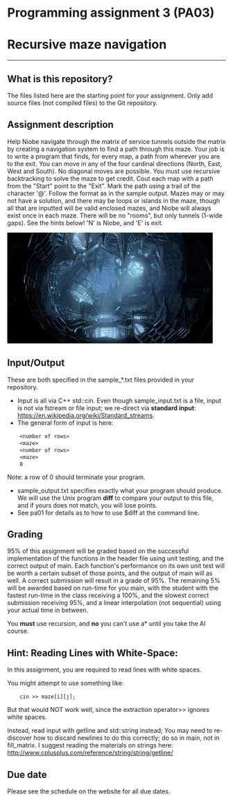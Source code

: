 Programming assignment 3 (PA03)
==============================

# Recursive maze navigation

---

## What is this repository?
The files listed here are the starting point for your assignment.
Only add source files (not compiled files) to the Git repository.

## Assignment description
Help Niobe navigate through the matrix of service tunnels outside the matrix by creating a navigation system to find a path through this maze.
Your job is to write a program that finds, for every map, a path from wherever you are to the exit.
You can move in any of the four cardinal directions (North, East, West and South).
No diagonal moves are possible.
You must use recursive backtracking to solve the maze to get credit.
Cout each map with a path from the "Start" point to the "Exit".
Mark the path using a trail of the character '@'.
Follow the format as in the sample output.
Mazes may or may not have a solution, and there may be loops or islands in the maze, though all that are inputted will be valid enclosed mazes, and Niobe will always exist once in each maze.
There will be no "rooms", but only tunnels (1-wide gaps).
See the hints below! 'N' is Niobe, and 'E' is exit.

![maze](maze.png)

## Input/Output
These are both specified in the sample_*.txt files provided in your repository.

* Input is all via C++ std::cin. Even though sample_input.txt is a file, input is not via fstream or file input; we re-direct via **standard input**: https://en.wikipedia.org/wiki/Standard_streams.
* The general form of input is here:
```
    <number of rows>
    <maze>
    <number of rows>
    <maze>
    0
```
Note: a row of 0 should terminate your program.

* sample_output.txt specifies exactly what your program should produce. We will use the Unix program **diff** to compare your output to this file, and if yours does not match, you will lose points.
* See pa01 for details as to how to use $diff at the command line.

## Grading
95% of this assignment will be graded based on the successful implementation of the functions in the header file using unit testing, and the correct output of main.
Each function's performance on its own unit test will be worth a certain subset of those points, and the output of main will as well.
A correct submission will result in a grade of 95%.
The remaining 5% will be awarded based on run-time for you main, with the student with the fastest run-time in the class receiving a 100%, and the slowest correct submission receiving 95%, and a linear interpolation (not sequential) using your actual time in between.

You **must** use recursion, and **no** you can't use a* until you take the AI course.

## Hint: Reading Lines with White-Space:

In this assignment, you are required to read lines with white spaces.

You might attempt to use something like:
```
    cin >> maze[i][j];
```
But that would NOT work well, since the extraction operator>> ignores white spaces.

Instead, read input with getline and std::string instead;
You may need to re-discover how to discard newlines to do this correctly; do so in main, not in fill_matrix.
I suggest reading the materials on strings here: http://www.cplusplus.com/reference/string/string/getline/

## Due date
Please see the schedule on the website for all due dates.

<!--- not used 
# Peer review
After your results have been pushed, you will be added to another
student's repository (your reviewee), and another student to yours
(your reviewer).  Each student will be reviewing another student's
code, and each student's code will be reviewed, i.e. you will be both
a reviewee *and* a reviewer.

The reviewer's task is to review your assigned reviewee's code, and
leave feedback (by creating, writing, and committing a file named
*review.txt* to *their reviewee's* repo) that includes (but is not
limited to) feedback regarding the following areas:

   - *Style: *Is the code style consistent, readable? Does it include
   adequate whitespace or too much whitespace? How well does your
   reviewee's code adhere to the Computer Science department's C++
   coding standard? The standard is available here
   <http://web.mst.edu/~cpp/cpp_coding_standard_v1_1.pdf>.

   - *Documentation: *Is the code documented in a way that makes the data
   structure's implementation easy to understand? How could the documentation
   be improved?

   - *Readability/structure: *Is the data structure implemented in a way
   that makes sense? Could the code be refactored to make it more robust or
   logical?

   - *Correctness: *Does the code implement the data structures and
   algorithms properly? If not, how could it be fixed?

   - *Efficiency: *Does the code have efficiency of coding (few lines), and
   of computation (computational efficiency)?

The reviewee's task is to use this feedback to improve their code, and
thus their score on the assignment. Additionally, each student is
responsible for committing a file named *quality.txt *to *their own*
repository that contains an integer (0-100) on the first line of the
file that represents the quality of the feedback they received from
the reviewer, considering the following criteria:

   - *Constructivity: *Did the feedback you received contain direct
   suggestions about how your code could be improved? Were these suggestions
   relevant and helpful?

   - *Justification: *Did the reviewer's suggestions include explan=
ations r
   egarding *why* your code should be changed?

   - *Tone: *Was the feedback kind and professional? Was the criticism you
   received constructive (as opposed to destructive)?

   - *Clarity: *Was it easy to read, with good grammar, style, and
   structure of presented ideas?

Leaving honest and constructive feedback benefits both the reviewer and
the reviewee. As such, your final grade on this assignment will be a
function of your regraded assignment, your original score, and the
quality of your feedback as evaluated by your reviewee.

Your reviews and grades of review will be due at a date specified on the calendar
--->
